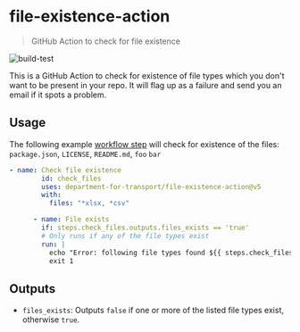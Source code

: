 # file-existence-action

> GitHub Action to check for file existence

![build-test](https://github.com/department-for-transport/file-existence-action/workflows/build/badge.svg)

This is a GitHub Action to check for existence of file types which you don't want to be present in your repo. It will flag up as a failure and send you an email if it spots a problem. 

## Usage

The following example [workflow step](https://help.github.com/en/actions/configuring-and-managing-workflows/configuring-a-workflow) will check for existence of the files: `package.json`, `LICENSE`, `README.md`, `foo` `bar`

```yml
- name: Check file existence
        id: check_files
        uses: department-for-transport/file-existence-action@v5
        with:
          files: "*xlsx, *csv"

      - name: File exists
        if: steps.check_files.outputs.files_exists == 'true'
        # Only runs if any of the file types exist
        run: |
          echo "Error: following file types found ${{ steps.check_files.outputs.missing_files }}"
          exit 1
```

## Outputs
- `files_exists`: Outputs `false` if one or more of the listed file types exist, otherwise `true`.

